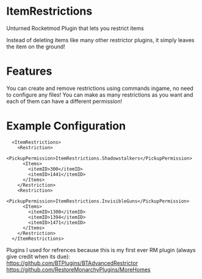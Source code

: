 # ItemRestrictions
Unturned Rocketmod Plugin that lets you restrict items

Instead of deleting items like many other restrictor plugins, it simply leaves the item on the ground!

# Features
You can create and remove restrictions using commands ingame, no need to configure any files!
You can make as many restrictions as you want and each of them can have a different permission!
 
# Example Configuration
```
  <ItemRestrictions>
    <Restriction>
      <PickupPermission>ItemRestrictions.Shadowstalkers</PickupPermission>
      <Items>
        <itemID>300</itemID>
        <itemID>1441</itemID>
      </Items>
    </Restriction>
    <Restriction>
      <PickupPermission>ItemRestrictions.InvisibleGuns</PickupPermission>
      <Items>
        <itemID>1300</itemID>
        <itemID>1394</itemID>
        <itemID>1471</itemID>
      </Items>
    </Restriction>
  </ItemRestrictions>
```

 
Plugins I used for refrences because this is my first ever RM plugin (always give credit when its due):
https://github.com/BTPlugins/BTAdvancedRestrictor
https://github.com/RestoreMonarchyPlugins/MoreHomes
